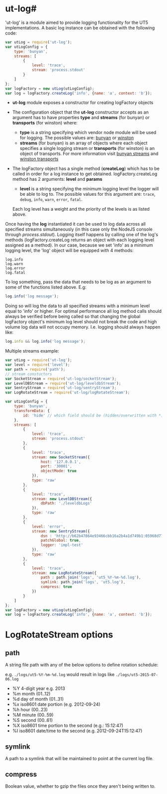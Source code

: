 
# ut-log#

'ut-log' is a module aimed to provide logging functionality for the UT5 implementations.
A basic log instance can be obtained with the following code:

```js
var utLog = require('ut-log');
var utLogConfig = {
    type: 'bunyan',
    streams: [
        {
            level: 'trace',
            stream: 'process.stdout'
        }
    ]
};
var logFactory = new utLog(utLogConfig);
var log = logFactory.createLog('info', {name: 'a', context: 'b'});
```

- **ut-log** module exposes a constructor for creating logFactory objects

- The configuration object that the **ut-log** constructor accepts as an argument has to have properties **type** and **streams** (for bunyan) or **transports** (for winston) where:
    -  **type** is a string specifying which vendor node module will be used for logging. The possible values are: [bunyan](https://github.com/trentm/node-bunyan) or [winston](https://github.com/winstonjs/winston)
    - **streams** (for bunyan) is an array of objects where each object specifies a single logging stream or **transports** (for winston) is an object of transports.
    For more information visit [bunyan streams](https://github.com/trentm/node-bunyan#streams) and [winston transports](https://github.com/winstonjs/winston#working-with-transports)

- The logFactory object has a single method (**createLog**) which has to be called in order for a log instance to get obtained. logFactory.createLog method has 2 arguments: **level** and **params**
    -  **level** is a string specifying the minimum logging level the logger will be able to log to.  The possible values for this argument are: `trace`, `debug`, `info`, `warn`, `error`, `fatal`.

    Each log level has a weight and the priority of the levels is as listed above.

Once having the **log** instantiated it can be used to log data across all specified streams simultaneously (in this case only the NodeJS console through *process.stdout*). Logging itself happens by calling one of the log's methods (logFactory.createLog returns an object with each logging level assigned as a method). In our case, because we set 'info' as a minimum logging level,  the 'log' object will be equipped with 4 methods:

    log.info
    log.warn
    log.error
    log.fatal
To log something, pass the data that needs to be log as an argument to some of the functions listed above. E.g:
```js
log.info('log message');
```
Doing so will log the data to all specified streams with a minimum level equal to 'info' or higher.
For optimal performance all log method calls should always be verified before being called so that changing the global logFactory object's minimum log level should not break the code and high volume log data will not occupy memory.
I.e. logging should always happen like:
```js
log.info && log.info('log message');
```

Multiple streams example:
```js
var utLog = require('ut-log');
var level = require('level');
var path = require('path');
// stream constuctors
var SocketStream = require('ut-log/socketStream');
var LevelDBStream = require('ut-log/leveldbStream');
var SentryStream = require('ut-log/sentryStream');
var LogRotateStream = require('ut-log/logRotateStream');

var utLogConfig = {
    type: 'bunyan',
    transformData: {
        id: 'hide' // which field should be (hidden/overwritten with *) value from log
    },
    streams: [
        {
            level: 'trace',
            stream: 'process.stdout'
        },
        {
		    level: 'trace',
		    stream: new SocketStream({
                host: '127.0.0.1',
                port: '30001',
                objectMode: true
            }),
		    type: 'raw'
		},
		{
		    level: 'trace',
		    stream: new LevelDBStream({
				dbPath: './leveldbLogs'
			}),
		    type: 'raw'
		},
		{
		    level: 'error',
		    stream: new SentryStream({
                dsn : 'http://b62b47864e93466cbb16a2b4a1d749b1:05968d770cdf4f8f8f09985d95ea9911@sentry.softwaregroup-bg.com:49161/2',
                patchGlobal: true,
                logger: 'impl-test'
            }),
		    type: 'raw'
		},
		{
		    level: 'trace',
		    stream: new LogRotateStream({
			    path : path.join('logs', 'ut5_%Y-%m-%d.log'),
                symlink: path.join('logs', 'ut5.log'),
                compress: true
		    })
		}
    ]
};
var logFactory = new utLog(utLogConfig);
var log = logFactory.createLog('info', {name: 'a', context: 'b'});
```


LogRotateStream options
=======================

path
----
A string file path with any of the below options to define rotation schedule:

e.g. `./logs/ut5-%Y-%m-%d.log` would result in logs like `./logs/ut5-2015-07-06.log`

  * %Y 4-digit year e.g. 2013
  * %m month (01..12)
  * %d day of month (01..31)
  * %x iso8601 date portion (e.g. 2012-09-24)
  * %h hour (00..23)
  * %M minute (00..59)
  * %S second (00..61)
  * %X iso8601 time portion to the second (e.g.: 15:12:47)
  * %I iso8601 date/time to the second (e.g. 2012-09-24T15:12:47)

symlink
-------

A path to a symlink that will be maintained to point at the current log file.

compress
--------

Boolean value, whether to gzip the files once they aren't being written to.
 
